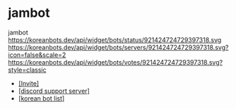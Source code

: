 # jambot
jambot
https://koreanbots.dev/api/widget/bots/status/921424724729397318.svg
https://koreanbots.dev/api/widget/bots/servers/921424724729397318.svg?icon=false&scale=2
https://koreanbots.dev/api/widget/bots/votes/921424724729397318.svg?style=classic
<a href="https://koreanbots.dev/bots/921424724729397318" rel="nofollow">

- [[Invite]](http://invite.jambot.kro.kr) 
- [[discord support server]](https://discord.gg/B6MjFDjz23)
- [[korean bot list]](https://koreanbots.dev/bots/921424724729397318)
